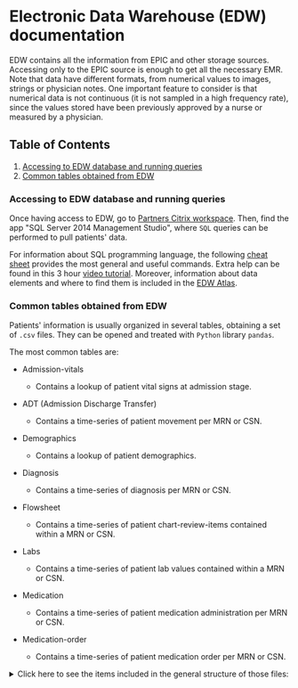 # Electronic Data Warehouse (EDW) documentation
EDW contains all the information from EPIC and other storage sources. Accessing only to the EPIC source is enough to get 
all the necessary EMR. Note that data have different formats, from numerical values to images, strings or physician notes. 
One important feature to consider is that numerical data is not continuous (it is not sampled in a high frequency rate), 
since the values stored have been previously approved by a nurse or measured by a physician.

## Table of Contents
1. [Accessing to EDW database and running queries](#accessing-to-edw-database-and-running-queries)
2. [Common tables obtained from EDW](#common-tables-obtained-from-edw)

### Accessing to EDW database and running queries
Once having access to EDW, go to [Partners Citrix workspace](https://workspace.partners.org/Citrix/UniversalWeb/). Then, 
find the app "SQL Server 2014 Management Studio", where `SQL` queries can be performed to pull patients' data.

For information about SQL programming language, the following [cheat sheet](https://www.sqltutorial.org/sql-cheat-sheet/)
provides the most general and useful commands. Extra help can be found in this 3 hour [video tutorial](https://www.youtube.com/watch?v=7S_tz1z_5bA). 
Moreover, information about data elements and where to find them is included in 
the [EDW Atlas](https://enterpriseanalytics.partners.org/atlas).

### Common tables obtained from EDW
Patients' information is usually organized in several tables, obtaining a set of `.csv` files. They can be opened and 
treated with `Python` library `pandas`. 

The most common tables are:

* Admission-vitals
    * Contains a lookup of patient vital signs at admission stage.

* ADT (Admission Discharge Transfer) 
    * Contains a time-series of patient movement per MRN or CSN.
    
* Demographics
    * Contains a lookup of patient demographics.
    
* Diagnosis 
    * Contains a time-series of diagnosis per MRN or CSN.

* Flowsheet
    * Contains a time-series of patient chart-review-items contained within a MRN or CSN.

* Labs
    * Contains a time-series of patient lab values contained within a MRN or CSN.

* Medication
    * Contains a time-series of patient medication administration per MRN or CSN.

* Medication-order
    * Contains a time-series of patient medication order per MRN or CSN.


<details><summary>Click here to see the items included in the general structure of those files:</summary>


| Table Name | Parameter Name | Type | Description|
| --- | --- | --- | --- |
| Admission-vitals | | |
|  | PatientEncounterID | Integer |  |
|  | HospitalAdmitDTS | Time Stamp |  |
|  | HospitalDischargeDTS | Time Stamp |  |
|  | HospitalAdmitTypeCD | Integer |  |
|  | HospitalAdmitTypeDSC | String |  |
|  | TemperatureFahrenheitNBR | Float |
|  | HeartRateNBR | Integer |  |
|  | BloodPressureSystolicNBR | Integer |  |
|  | BloodPressureDiastolicNBR | Integer |  |
|  | RespirationRateNBR | Integer |  |
|  | WeightPoundNBR | Integer |  |
|  | HeightTXT | String |  |
|  | BodyMassIndexNBR | Integer |  |
| ADT |  |  |  |
|  | MRN | Integer |  |
|  | PatientEncounterID | Integer |  |
|  | DepartmentID | Integer |  |
|  | Room | Integer |  | 
|  | Bed | Integer |  |
|  | HospitalAdmitDTS | Time Stamp |  |
|  | HospitalDischargeDTS | Time Stamp |  |
|  | TransferInDTS | Time Stamp |  |
|  | TransferOutDTS | Time Stamp |  | 
|  | ADTEventTypeCD | Integer |  |
|  | ADTEventTypeDSC | String  |  |
|  | ADTEventSubtypeCD | Integer |  |
|  | ADTEventSubtypeDSC | String |  |
|  | DepartmentID | Integer |  |
|  | DepartmentDSC | String |  | 
|  | EffectiveDTS | Time Stamp |  |
|  | EventDTS | Time Stamp |  |
|  | PatientClassCD | Integer |  |
|  | PatientClassDSC | String |  | 
|  | PatientServiceCD | Integer |  |
|  | PatientServiceDSC | String |  |
|  | OriginalEventSubtypeDTS | Time Stamp |  |
|  | OriginalEffectiveDTS | Time Stamp |  |
| Demographics |  |  |  |
|  | MRN | Integer |  |
|  | PatientID | String |  |
|  | PatientEncounterID | Integer |  |
|  | PatientRaceCD | Integer |  |
|  | PatientRaceDSC | String |  |
|  | BirthDTS | Time Stamp |  |
|  | DeathDTS | Time Stamp |  |
|  | EthnicGroupCD | Integer |  |
|  | EthnicGroupDSC | String |  |
|  | MaritalStatusCD | Integer |  |
|  | MaritalStatusDSC | String |  |
|  | PatientStatusCD | Integer |  |
|  | PatientStatusDSC | String |  |
|  | SexCD | Integer |  |
|  | SexDSC | String |  |
| Diagnosis |  |  |  |
|  | MRN | Integer |  |
|  | PatientEncounterID | Integer |  |
|  | DiagnosisID | Integer |  |
|  | DiagnosisNM | String |  |
|  | ICD9CD_1 | Integer |  |
|  | ICD9_DSC | String |  |
|  | PatientClassDSC | String |  |
|  | PatientClassCD | Integer |  |
|  | PatientServiceDSC | String |  |
|  | PatientServiceCD | Integer |  |
|  | ADTPatientClassificationCD | Integer |  |
|  | ADTPatientClassificationDSC | String |  |
|  | ContactDTS | Time Stamp |  |
|  | MapID | Integer |  |
|  | ICD9 | Integer |  |
|  | ICD9DSC | String |  |
|  | ICD9DottedCD | Float |  |
|  | TypeCD | String |  |
|  | ICD10 | String |  |
|  | ICD10DSC | String |  |
|  | ICD10DottedCD | String |  |
| Flowsheet |  |  |  |
|  | MRN | Integer |  |
|  | PatientID | String |  |
|  | PatientEncounterID | Integer |  |
|  | DepartmentID | Integer |  |
|  | FlowsheetDataID | Integer |  |
|  | FlowsheetMeasureID | Integer |  |
|  | FlowsheetMeasureNM | String |  |
|  | RecordedDTS | Time Stamp |  |
|  | EntryTimeDTS | Time Stamp |  |
|  | MeasureTXT | String |  |
|  | MeasureCommentTXT | String |  |
|  | ValueTypeCD | Integer |  |
|  | ValueTypeDSC | String |  |
|  | UnitsCD | String |  |
|  | DisplayNM | String |  |
|  | DisplayAbbreviationCD | String |  |
| Labs |  |  |  |
|  | PatientIdentityID | Integer |  |
|  | PatientID | String |  |
|  | PatientEncounterID | Integer |  |
|  | OrderProcedureID | Integer |  |
|  | OrderingDTS | Time Stamp |  |
|  | OrderDTS | Time Stamp |  |
|  | OrderTimeDTS | Time Stamp |  |
|  | StartDTS | Time Stamp |  |
|  | EndDTS | Time Stamp |  |
|  | ResultDateDTS | Time Stamp |  |
|  | ResultDTS | Time Stamp |  |
|  | OrderTypeCD | Integer |  |
|  | OrderTypeDSC | String |  |
|  | OrderDisplayNM | String |  |
|  | ProcedureID | Integer |  |
|  | ProcedureDSC | String |  |
|  | ComponentID | Integer |  |
|  | ComponentCommentTXT | String |  |
|  | ComponentNM | String |  |
|  | ComponentCommonNM | String |  |
|  | ResultTXT | String |  |
|  | ResultValueNBR | String |  |
|  | LOINCTXT | String |  |
|  | LabStatusDSC | String |  |
|  | OrderStatusDSC | String |  |
|  | ReferenceRangeUnitCD | String |  |
|  | ResultStatusDSC | String |  |
|  | LabTechnicianID | String |  |
|  | DataTypeCD | Integer |  |
|  | DataTypeDSC | String |  |
|  | ComponentObservedDTS | Time Stamp |  |
|  | SpecimenReceivedTimeDTS | Time Stamp |  |
|  | SpecimenTakenTimeDTS | Time Stamp |  |
|  | SpecimenCommentsTXT | String |  |
| Medication |  |  |  |
|  | OrderStatusCD | Integer |  |
|  | OrderStatusDSC | String |  |
|  | OrderID | Integer |  |
|  | MRN | Integer |  |
|  | PatientEncounterID | Integer |  |
|  | MedicationID | Integer |  |
|  | MedicationDSC | String |  |
|  | OrderInstantDTS | Time Stamp |  |
|  | OrderStartDTS | Time Stamp |  |
|  | OrderEndDTS | Time Stamp |  |
|  | DoseUnitCD | Integer |  |
|  | DoseUnitDSC | String |  |
|  | MinimumDoseAMT | Integer |  |
|  | MaximumDoseAMT | Integer |  |
|  | PatientLocationID | Integer |  |
|  | PatientLocationDSC | String |  |
|  | MedicationTakenDTS | Time Stamp |  |
|  | MARActionCD | Integer |  |
|  | MARActionDSC | String |  |
|  | RouteDSC | String |  |
|  | RouteCD | Integer |  |
|  | SiteCD | Integer |  |
|  | SiteDSC | String |  |
|  | InfusionRateNBR | Float |  |
|  | InfusionRateUnitCD | Integer |  |
|  | InfusionRateUnitDSC | String |  |
|  | DurationNBR | Float |  |
|  | DurationUnitCD | Integer |  |
|  | DurationUnitDSC | String |  |
|  | SigTXT | String |  |
|  | PrescriptionQuantityNBR | String |  |
|  | MedicationDiscontinueReasonDSC | String |  |
|  | DiscreteFrequencyDSC | String |  |
|  | DiscreteDoseAMT | Float |  |
|  | DiscreteDispenseUnitDSC | String |  |
| Medication-order |  |  |  |
|  | OrderID | Integer |  |
|  | PatientID | String |  |
|  | PatientEncounterID | Integer |  |
|  | OrderDTS | Time Stamp |  |
|  | OrderInstantDTS | Time Stamp |  |
|  | PharmacyID | Integer |  |
|  | OrderCreatorUserID | Integer |  |
|  | MedicationID | Integer |  |
|  | MedicationDSC | String |  |
|  | StartDTS | Time Stamp |  |
|  | EndDTS | Time Stamp |  |

</details>
